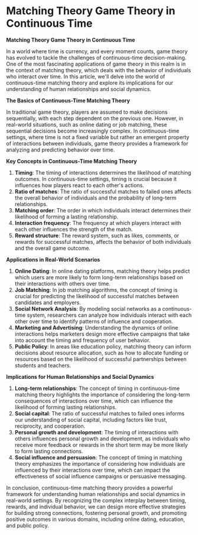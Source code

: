 # Matching Theory Game Theory in Continuous Time

**Matching Theory Game Theory in Continuous Time**

In a world where time is currency, and every moment counts, game theory has evolved to tackle the challenges of continuous-time decision-making. One of the most fascinating applications of game theory in this realm is in the context of matching theory, which deals with the behavior of individuals who interact over time. In this article, we'll delve into the world of continuous-time matching theory and explore its implications for our understanding of human relationships and social dynamics.

**The Basics of Continuous-Time Matching Theory**

In traditional game theory, players are assumed to make decisions sequentially, with each step dependent on the previous one. However, in real-world situations, such as online dating or job matching, these sequential decisions become increasingly complex. In continuous-time settings, where time is not a fixed variable but rather an emergent property of interactions between individuals, game theory provides a framework for analyzing and predicting behavior over time.

**Key Concepts in Continuous-Time Matching Theory**

1. **Timing**: The timing of interactions determines the likelihood of matching outcomes. In continuous-time settings, timing is crucial because it influences how players react to each other's actions.
2. **Ratio of matches**: The ratio of successful matches to failed ones affects the overall behavior of individuals and the probability of long-term relationships.
3. **Matching order**: The order in which individuals interact determines their likelihood of forming a lasting relationship.
4. **Interaction frequency**: The frequency at which players interact with each other influences the strength of the match.
5. **Reward structure**: The reward system, such as likes, comments, or rewards for successful matches, affects the behavior of both individuals and the overall game outcome.

**Applications in Real-World Scenarios**

1. **Online Dating**: In online dating platforms, matching theory helps predict which users are more likely to form long-term relationships based on their interactions with others over time.
2. **Job Matching**: In job matching algorithms, the concept of timing is crucial for predicting the likelihood of successful matches between candidates and employers.
3. **Social Network Analysis**: By modeling social networks as a continuous-time system, researchers can analyze how individuals interact with each other over time to identify patterns of influence and cooperation.
4. **Marketing and Advertising**: Understanding the dynamics of online interactions helps marketers design more effective campaigns that take into account the timing and frequency of user behavior.
5. **Public Policy**: In areas like education policy, matching theory can inform decisions about resource allocation, such as how to allocate funding or resources based on the likelihood of successful partnerships between students and teachers.

**Implications for Human Relationships and Social Dynamics**

1. **Long-term relationships**: The concept of timing in continuous-time matching theory highlights the importance of considering the long-term consequences of interactions over time, which can influence the likelihood of forming lasting relationships.
2. **Social capital**: The ratio of successful matches to failed ones informs our understanding of social capital, including factors like trust, reciprocity, and cooperation.
3. **Personal growth and development**: The timing of interactions with others influences personal growth and development, as individuals who receive more feedback or rewards in the short term may be more likely to form lasting connections.
4. **Social influence and persuasion**: The concept of timing in matching theory emphasizes the importance of considering how individuals are influenced by their interactions over time, which can impact the effectiveness of social influence campaigns or persuasive messaging.

In conclusion, continuous-time matching theory provides a powerful framework for understanding human relationships and social dynamics in real-world settings. By recognizing the complex interplay between timing, rewards, and individual behavior, we can design more effective strategies for building strong connections, fostering personal growth, and promoting positive outcomes in various domains, including online dating, education, and public policy.
